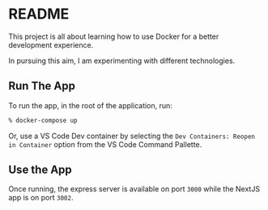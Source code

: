 # README

This project is all about learning how to use Docker for a better development experience.

In pursuing this aim, I am experimenting with different technologies.

## Run The App

To run the app, in the root of the application, run:

```sh
% docker-compose up
```

Or, use a VS Code Dev container by selecting the `Dev Containers: Reopen in Container` option from the VS Code Command Pallette.

## Use the App

Once running, the express server is available on port `3000` while the NextJS app is on port `3002`.
